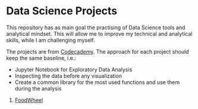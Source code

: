 # Data Science Projects

This repository has as main goal the practising of Data Science tools and analytical mindset. This will allow me to improve
my technical and analytical skills, while I am challenging myself.

The projects are from [Codecademy](https://www.codecademy.com/projects). The approach for each project should keep the same baseline, i.e.:

- Jupyter Notebook for Exploratory Data Analysis
- Inspecting the data before any visualization
- Create a common library for the most used functions and use them during the analysis

1. [FoodWheel](FoodWheel/)